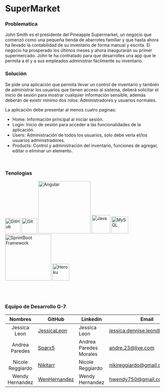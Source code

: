 # SuperMarket


### Problematica

John Smith es el presidente del Pineapple Supermarket, un negocio que comenzó como una pequeña tienda de abarrotes familiar y que hasta ahora ha llevado la contabilidad de su
inventario de forma manual y escrita. El negocio ha prosperado los últimos meses y ahora inaugurarán su primer supermercado. John te ha contratado para que desarrolles una app
que le permita a él y a sus empleados administrar fácilmente su inventario.


### Solución

Se pide una aplicación que permita llevar un control de inventario y también de administrar los usuarios que tienen acceso al sistema,  deberá solicitar el inicio de sesión 
para mostrar cualquier información sensible; además deberán de existir mínimo dos rolos: Administradores y usuarios normales. 

La aplicación debe presentar al menos cuatro paginas:
  - Home: Información principal al iniciar sesión.
  - Login: Inicio de sesión para acceder a las funcionalidades de la aplicación.
  - Users: Administración de todos los usuarios, solo debe verla el/los usuarios administradores. 
  - Products: Control y administración del inventario, funciones de agregar, editar o eliminar un elemento. 
  
<br>
  
### Tenologias

<div>
  <img src="https://cdn-icons-png.flaticon.com/512/5968/5968810.png" alt="GitHub" width="50px">
  <img src="https://cdn.icon-icons.com/icons2/2415/PNG/512/git_plain_logo_icon_146507.png" alt="Git" width="50px">
  <img src="https://bit.ly/3nJUfIL" alt="Angular" width="170px">
  <img src="https://cdn.icon-icons.com/icons2/2415/PNG/512/java_original_logo_icon_146458.png" alt="Java" width="60px">
  <img src="https://cdn.icon-icons.com/icons2/1381/PNG/512/mysqlworkbench_93532.png" alt="MySQL" width="55px">
  <img src="https://bit.ly/30TXbKg" alt="SprintBoot Framework" width="150px">
  <img src="https://cdn.icon-icons.com/icons2/2108/PNG/512/heroku_icon_130912.png" alt="Heroku" width="55px">
</div>

<br><br>


### Equipo de Desarrollo G-7
  
|      Nombres      |     GitHub    |     Linkedin     |       Email      |
|:-------------------:|---|---|---|
| Jessica Leon | <a href="https://github.com/JessicaLeon" target="blank">JessicaLeon</a> | Jessica Leon | jessica.dennise.leon@gmail.com |
| Andrea Paredes | <a href="https://github.com/Sparx5" target="blank">Sparx5</a> | Andrea Paredes Morales</a> | andre.23@live.com |
| Nicole Reggiardo | <a href="https://github.com/Nikitarr" target="blank">Nikitarr</a> | Nicole Reggiardo| nikireggiardo@gmail.com |
| Wendy Hernandez | <a href="https://github.com/WenHernandez" target="blank">WenHernandez</a> | Wendy Hernandez | hwendy750@gmail.com|













